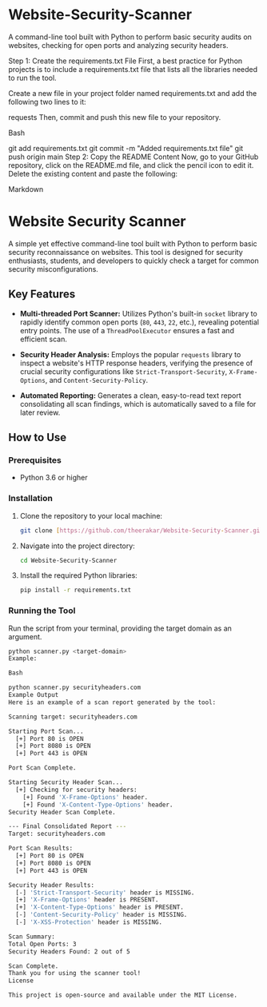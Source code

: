 # Website-Security-Scanner
A command-line tool built with Python to perform basic security audits on websites, checking for open ports and analyzing security headers.


Step 1: Create the requirements.txt File
First, a best practice for Python projects is to include a requirements.txt file that lists all the libraries needed to run the tool.

Create a new file in your project folder named requirements.txt and add the following two lines to it:

requests
Then, commit and push this new file to your repository.

Bash

git add requirements.txt
git commit -m "Added requirements.txt file"
git push origin main
Step 2: Copy the README Content
Now, go to your GitHub repository, click on the README.md file, and click the pencil icon to edit it. Delete the existing content and paste the following:

Markdown

# Website Security Scanner

A simple yet effective command-line tool built with Python to perform basic security reconnaissance on websites. This tool is designed for security enthusiasts, students, and developers to quickly check a target for common security misconfigurations.

## Key Features

-   **Multi-threaded Port Scanner:** Utilizes Python's built-in `socket` library to rapidly identify common open ports (`80`, `443`, `22`, etc.), revealing potential entry points. The use of a `ThreadPoolExecutor` ensures a fast and efficient scan.

-   **Security Header Analysis:** Employs the popular `requests` library to inspect a website's HTTP response headers, verifying the presence of crucial security configurations like `Strict-Transport-Security`, `X-Frame-Options`, and `Content-Security-Policy`.

-   **Automated Reporting:** Generates a clean, easy-to-read text report consolidating all scan findings, which is automatically saved to a file for later review.

## How to Use

### Prerequisites
-   Python 3.6 or higher

### Installation
1.  Clone the repository to your local machine:
    ```bash
    git clone [https://github.com/theerakar/Website-Security-Scanner.git](https://github.com/theerakar/Website-Security-Scanner.git)
    ```
2.  Navigate into the project directory:
    ```bash
    cd Website-Security-Scanner
    ```
3.  Install the required Python libraries:
    ```bash
    pip install -r requirements.txt
    ```

### Running the Tool
Run the script from your terminal, providing the target domain as an argument.

```bash
python scanner.py <target-domain>
Example:

Bash

python scanner.py securityheaders.com
Example Output
Here is an example of a scan report generated by the tool:

Scanning target: securityheaders.com

Starting Port Scan...
  [+] Port 80 is OPEN
  [+] Port 8080 is OPEN
  [+] Port 443 is OPEN

Port Scan Complete.

Starting Security Header Scan...
  [+] Checking for security headers:
    [+] Found 'X-Frame-Options' header.
    [+] Found 'X-Content-Type-Options' header.
Security Header Scan Complete.

--- Final Consolidated Report ---
Target: securityheaders.com

Port Scan Results:
  [+] Port 80 is OPEN
  [+] Port 8080 is OPEN
  [+] Port 443 is OPEN

Security Header Results:
  [-] 'Strict-Transport-Security' header is MISSING.
  [+] 'X-Frame-Options' header is PRESENT.
  [+] 'X-Content-Type-Options' header is PRESENT.
  [-] 'Content-Security-Policy' header is MISSING.
  [-] 'X-XSS-Protection' header is MISSING.

Scan Summary:
Total Open Ports: 3
Security Headers Found: 2 out of 5

Scan Complete.
Thank you for using the scanner tool!
License

This project is open-source and available under the MIT License.
